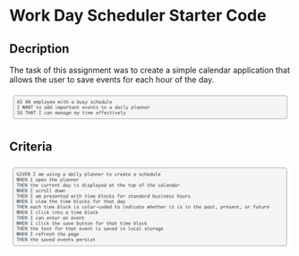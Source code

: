 # Work Day Scheduler Starter Code

## Decription
The task of this assignment was to create a simple calendar application that allows the user to save events for each hour of the day.

![screenshot](/Screen%20Shot%202022-07-14%20at%207.54.19%20PM.png)

## Criteria

![screenshot](/Screen%20Shot%202022-07-14%20at%207.54.01%20PM.png)
